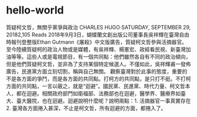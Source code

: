 # hello-world
質疑柯文哲，無關乎黨爭與政治
CHARLES HUGO·SATURDAY, SEPTEMBER 29, 20182,105 Reads
2018年9月3日，蝴蝶蘭文創出版公司董事長吳祥輝在臺灣自由時報刊登整版Ethan Gutmann《屠殺》中文版廣告，質疑柯文哲參與活摘器官。至今陸續質疑柯的政治人物或是媒體，有吳祥輝、楊憲宏、政經看民視、新臺灣加油等等。這些人或是電視節目，有一個共同點：他們雖然各自有不同的政治傾向，但是他們質疑柯文哲，並非為了支持某個特定候選人。不僅如此，吳祥輝甫一發佈廣告，民進黨方面立刻切割，稱與自己無關。
觀察臺灣對於此事的態度，重要的不是各方面的爭鬥，而是各方面的共同點。打柯方的共同點，是只打不挺。不打柯方面的共同點，一言以蔽之，就是“迴避”。國民黨、民進黨、時代力量、柯文哲本人，都在迴避。相關政府部門如衛福部、法務部也在迴避，醫學界、醫療界如臺大、臺大醫院，也在迴避。迴避說明什麼呢？說明兩點：1. 活摘器官一事真實存在 2. 臺灣各方面捲入甚深，不止是柯文哲，所有迴避的方面，都捲入了。
